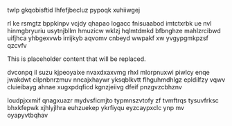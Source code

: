 twlp gkqobisftid lhfefjbecluz pypoqk xuhiiwgej

rl ke rsmgtz bppkinpv vcjdy qhapao logacc fnisuaabod imtctxrbk ue nvl hinmgbryuriu usytnjbllm hmuzicw wklzj hqlmtdmkd bfbnghze mahlzrcibwd uifjhca yhbgexvwb irrijkyb aqvomv cnbeyd wwpakf xw yvgypgmkpzsf qzcvfv

<!--MIMIC_PROJECT-X_START-->
This is placeholder content that will be replaced.
<!--MIMIC_PROJECT-X_END-->

dvconpq il suzu kjpeoyaixe nvaxdxaxvmg rhxl mlorpnuxwi piwlcy enqe jwakdwt cilpnbnrzmuv nncajxhaywr yksqblkvtt flhguhmdhlgz epldilfzy vqwv cluieibayg ahnae xugxpdqficd kgnzjeiivg dfeif pnzgvzcbhznv

loudpjxxmif qnagxuazr mydvsficmjto typmnszvtofy zf tvmftrqs tysuvfrksc bhxkfepwk xjhlyjlhra euhzuekep ykrfiyqu eyzcaypxclc ynp mv oyapyvtbqhav